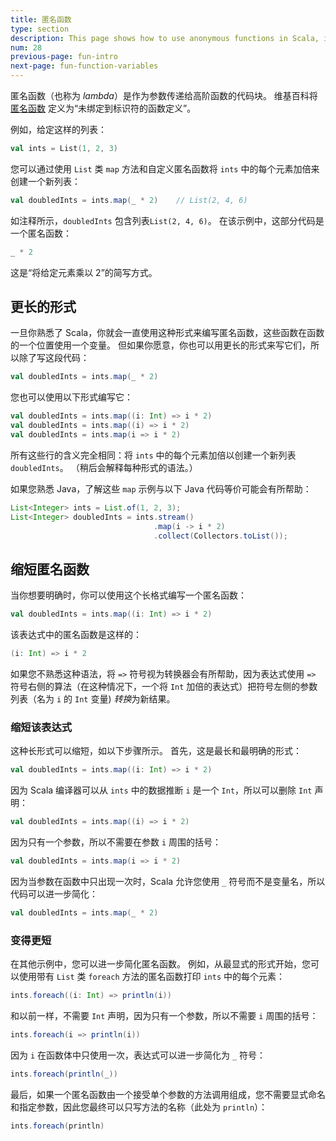 ```yaml
---
title: 匿名函数
type: section
description: This page shows how to use anonymous functions in Scala, including examples with the List class 'map' and 'filter' functions.
num: 28
previous-page: fun-intro
next-page: fun-function-variables
---
```



匿名函数（也称为 *lambda*）是作为参数传递给高阶函数的代码块。
维基百科将 [匿名函数](https://en.wikipedia.org/wiki/Anonymous_function) 定义为“未绑定到标识符的函数定义”。

例如，给定这样的列表：

```scala
val ints = List(1, 2, 3)
```

您可以通过使用 `List` 类 `map` 方法和自定义匿名函数将 `ints` 中的每个元素加倍来创建一个新列表：

```scala
val doubledInts = ints.map(_ * 2)    // List(2, 4, 6)
```

如注释所示，`doubledInts` 包含列表`List(2, 4, 6)`。
在该示例中，这部分代码是一个匿名函数：

```scala
_ * 2
```

这是“将给定元素乘以 2”的简写方式。

## 更长的形式

一旦你熟悉了 Scala，你就会一直使用这种形式来编写匿名函数，这些函数在函数的一个位置使用一个变量。
但如果你愿意，你也可以用更长的形式来写它们，所以除了写这段代码：

```scala
val doubledInts = ints.map(_ * 2)
```

您也可以使用以下形式编写它：

```scala
val doubledInts = ints.map((i: Int) => i * 2)
val doubledInts = ints.map((i) => i * 2)
val doubledInts = ints.map(i => i * 2)
```

所有这些行的含义完全相同：将 `ints` 中的每个元素加倍以创建一个新列表 `doubledInts`。
（稍后会解释每种形式的语法。）

如果您熟悉 Java，了解这些 `map` 示例与以下 Java 代码等价可能会有所帮助：

```java
List<Integer> ints = List.of(1, 2, 3);
List<Integer> doubledInts = ints.stream()
                                .map(i -> i * 2)
                                .collect(Collectors.toList());
```

## 缩短匿名函数

当你想要明确时，你可以使用这个长格式编写一个匿名函数：

```scala
val doubledInts = ints.map((i: Int) => i * 2)
```

该表达式中的匿名函数是这样的：

```scala
(i: Int) => i * 2
```

如果您不熟悉这种语法，将 `=>` 符号视为转换器会有所帮助，因为表达式使用 `=>` 符号右侧的算法（在这种情况下，一个将 `Int` 加倍的表达式）把符号左侧的参数列表（名为 `i`  的 `Int` 变量) *转换*为新结果。

### 缩短该表达式

这种长形式可以缩短，如以下步骤所示。
首先，这是最长和最明确的形式：

```scala
val doubledInts = ints.map((i: Int) => i * 2)
```

因为 Scala 编译器可以从 `ints` 中的数据推断 `i` 是一个 `Int`，所以可以删除 `Int` 声明：

```scala
val doubledInts = ints.map((i) => i * 2)
```

因为只有一个参数，所以不需要在参数 `i` 周围的括号：

```scala
val doubledInts = ints.map(i => i * 2)
```

因为当参数在函数中只出现一次时，Scala 允许您使用 `_` 符号而不是变量名，所以代码可以进一步简化：

```scala
val doubledInts = ints.map(_ * 2)
```

### 变得更短

在其他示例中，您可以进一步简化匿名函数。
例如，从最显式的形式开始，您可以使用带有 `List` 类 `foreach` 方法的匿名函数打印 `ints` 中的每个元素：

```scala
ints.foreach((i: Int) => println(i))
```

和以前一样，不需要 `Int` 声明，因为只有一个参数，所以不需要 `i` 周围的括号：

```scala
ints.foreach(i => println(i))
```

因为 `i` 在函数体中只使用一次，表达式可以进一步简化为 `_` 符号：

```scala
ints.foreach(println(_))
```

最后，如果一个匿名函数由一个接受单个参数的方法调用组成，您不需要显式命名和指定参数，因此您最终可以只写方法的名称（此处为 `println`）：

```scala
ints.foreach(println)
```


